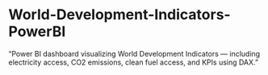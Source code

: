 # World-Development-Indicators-PowerBI
“Power BI dashboard visualizing World Development Indicators — including electricity access, CO2 emissions, clean fuel access, and KPIs using DAX.”
